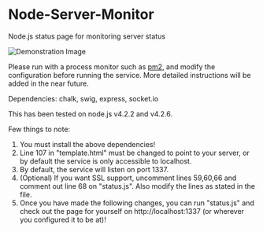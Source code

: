 # Node-Server-Monitor
Node.js status page for monitoring server status

![Demonstration Image](http://larryhui.com/images/example-node-server-monitor.png)

Please run with a process monitor such as [pm2](https://github.com/Unitech/pm2), and modify the configuration before running the service.
More detailed instructions will be added in the near future.

Dependencies: chalk, swig, express, socket.io

This has been tested on node.js v4.2.2 and v4.2.6.

Few things to note:

1. You must install the above dependencies!
2. Line 107 in "template.html" must be changed to point to your server, or by default the service is only accessible to localhost.
3. By default, the service will listen on port 1337.
4. (Optional) If you want SSL support, uncomment lines 59,60,66 and comment out line 68 on "status.js". Also modify the lines as stated in the file.
5. Once you have made the following changes, you can run "status.js" and check out the page for yourself on http://localhost:1337 (or wherever you configured it to be at)!